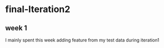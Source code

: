 # final-Iteration2
## week 1 
I mainly spent this week adding feature from my test data during iteration1 
